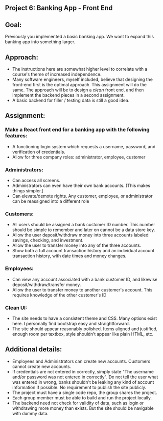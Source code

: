 ## Project 6: Banking App - Front End

## Goal:

Previously you implemented a basic banking app. We want to expand this banking app into something larger.

## Approach:

* The instructions here are somewhat higher level to correlate with a course's theme of increased independence.
* Many software engineers, myself included, believe that designing the front-end first is the optimal approach. This assignment will do the same. The approach will be to design a *clean* front end, and then implement the backend pieces in a second assignment.
* A basic backend for filler / testing data is still a good idea.

## Assignment:

### Make a React front end for a banking app with the following features:

* A functioning login system which requests a username, password, and verification of credentials.
* Allow for three company roles: administrator, employee, customer

### Administrators:

* Can access all screens.
* Administrators can even have their own bank accounts. (This makes things simpler.)
* Can elevate/demote rights. Any customer, employee, or administrator can be reassigned into a different role

### Customers:

* All users should be assigned a bank customer ID number. This number should be simple to remember and later on cannot be a data store key.
* Allow the user deposit/withdraw money into three accounts labeled savings, checking, and investment. 
* Allow the user to transfer money into any of the three accounts.
* Show both a full account transaction history and an individual account transaction history, with date times and money changes. 

### Employees:

* Can view any account associated with a bank customer ID, and likewise deposit/withdraw/transfer money.
* Allow the user to transfer money to another customer's account. This requires knowledge of the other customer's ID

### Clean UI:

* The site needs to have a consistent theme and CSS. Many options exist here. I personally find bootstrap easy and straightforward.
* The site should appear reasonably polished. Items aligned and justified, enough room per textbox, style shouldn't appear like plain HTML, etc.

## Additional details:

* Employees and Administrators can create new accounts. Customers cannot create new accounts.
* If credentials are not entered in correctly, simply state "The username and/or password was not entered in correctly". Do not tell the user what was entered in wrong, banks shouldn't be leaking any kind of account information if possible.
No requirement to publish the site publicly.
* The project must have a single code repo, the group shares the project.
* Each group member must be able to build and run the project locally. 
* The backend need not check for validity of data, such as login or withdrawing more money than exists. But the site should be navigable with dummy data.